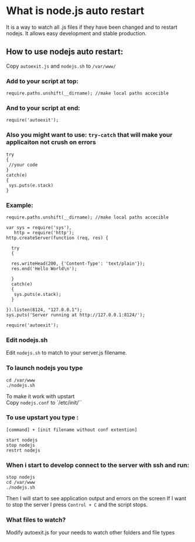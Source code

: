 # What is node.js auto restart
It is a way to watch all .js files if they have been changed and to restart nodejs.
It allows easy development and stable production.

## How to use nodejs auto restart:
Copy `autoexit.js` and `nodejs.sh` to `/var/www/` 



### Add to your script at top: 
    require.paths.unshift(__dirname); //make local paths accecible

### And to your script at end:
    require('autoexit');


### Also you might want to use: `try-catch` that will make your applicaiton not crush on errors
    try
    {
     //your code
    }
    catch(e)
    {
     sys.puts(e.stack)
    }

### Example:
    require.paths.unshift(__dirname); //make local paths accecible
    
    var sys = require('sys'),
       http = require('http');
    http.createServer(function (req, res) {
    
      try
      {
    
      res.writeHead(200, {'Content-Type': 'text/plain'});
      res.end('Hello World\n');
      
      }
      catch(e)
      {
       sys.puts(e.stack);
      }
      
    }).listen(8124, "127.0.0.1");
    sys.puts('Server running at http://127.0.0.1:8124/');
    
    require('autoexit');

### Edit nodejs.sh
Edit `nodejs.sh` to match to your server.js filename.


### To launch nodejs you type
    cd /var/www
    ./nodejs.sh

To make it work with upstart  
Copy `nodejs.conf` to `/etc/init/``

### To use upstart you type :

    [command] + [init filename without conf extention]

    start nodejs 
    stop nodejs
    restrt nodejs

### When i start to develop connect to the server with ssh and run:

    stop nodejs
    cd /var/www
    ./nodejs.sh


Then I will start to see application output and errors on the screen
If I want to stop the server I press `Control + C`
and the script stops.

### What files to watch?
Modify autoexit.js for your needs to watch other folders and file types

